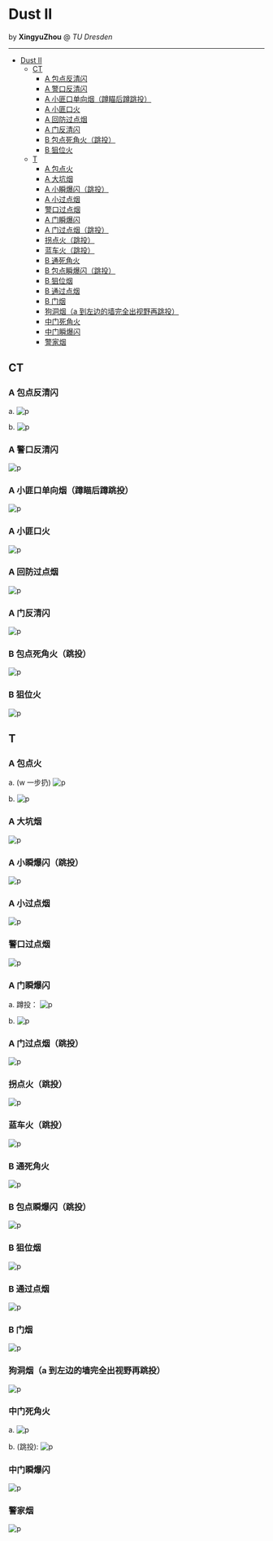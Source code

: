 # Dust II

by **XingyuZhou** @ *TU Dresden*

---

- [Dust II](#dust-ii)
  - [CT](#ct)
    - [A 包点反清闪](#a-包点反清闪)
    - [A 警口反清闪](#a-警口反清闪)
    - [A 小匪口单向烟（蹲瞄后蹲跳投）](#a-小匪口单向烟蹲瞄后蹲跳投)
    - [A 小匪口火](#a-小匪口火)
    - [A 回防过点烟](#a-回防过点烟)
    - [A 门反清闪](#a-门反清闪)
    - [B 包点死角火（跳投）](#b-包点死角火跳投)
    - [B 狙位火](#b-狙位火)
  - [T](#t)
    - [A 包点火](#a-包点火)
    - [A 大坑烟](#a-大坑烟)
    - [A 小瞬爆闪（跳投）](#a-小瞬爆闪跳投)
    - [A 小过点烟](#a-小过点烟)
    - [警口过点烟](#警口过点烟)
    - [A 门瞬爆闪](#a-门瞬爆闪)
    - [A 门过点烟（跳投）](#a-门过点烟跳投)
    - [拐点火（跳投）](#拐点火跳投)
    - [蓝车火（跳投）](#蓝车火跳投)
    - [B 通死角火](#b-通死角火)
    - [B 包点瞬爆闪（跳投）](#b-包点瞬爆闪跳投)
    - [B 狙位烟](#b-狙位烟)
    - [B 通过点烟](#b-通过点烟)
    - [B 门烟](#b-门烟)
    - [狗洞烟（a 到左边的墙完全出视野再跳投）](#狗洞烟a-到左边的墙完全出视野再跳投)
    - [中门死角火](#中门死角火)
    - [中门瞬爆闪](#中门瞬爆闪)
    - [警家烟](#警家烟)

## CT

### A 包点反清闪

a.
![p](Utilities/DustII/A包点反清闪2.jpg)

b.
![p](Utilities/DustII/A包点反清闪.jpg)

### A 警口反清闪

![p](Utilities/DustII/警口反清闪.jpg)

### A 小匪口单向烟（蹲瞄后蹲跳投）

![p](Utilities/DustII/A小匪口单向烟_蹲瞄蹲跳投.jpg)

### A 小匪口火

![p](Utilities/DustII/A小匪口火.jpg)

### A 回防过点烟

![p](Utilities/DustII/A回防过点烟.jpg)

### A 门反清闪

![p](Utilities/DustII/A门反清闪.jpg)

### B 包点死角火（跳投）

![p](Utilities/DustII/B包点死角火_跳投.jpg)

### B 狙位火

![p](Utilities/DustII/B狙位火.jpg)

## T

### A 包点火

a. (w 一步扔)
![p](Utilities/DustII/A包点火_A小_w一步扔.jpg)

b.
![p](Utilities/DustII/A包点火_警家.jpg)

### A 大坑烟

![p](Utilities/DustII/A大坑烟.jpg)

### A 小瞬爆闪（跳投）

![p](Utilities/DustII/A小楼梯瞬爆闪_跳投.jpg)

### A 小过点烟

![p](Utilities/DustII/A小过点烟.jpg)

### 警口过点烟

![p](Utilities/DustII/警口过点烟_w一步跳投.jpg)

### A 门瞬爆闪

a. 蹲投：
![p](Utilities/DustII/A门瞬爆闪_蹲扔.jpg)

b.
![p](Utilities/DustII/A门自助闪.jpg)

### A 门过点烟（跳投）

![p](Utilities/DustII/A门过点烟_跳投.jpg)

### 拐点火（跳投）

![p](Utilities/DustII/L拐点火_跳投.jpg)

### 蓝车火（跳投）

![p](Utilities/DustII/蓝车火_跳投.jpg)

### B 通死角火

![p](Utilities/DustII/B通死角火.jpg)

### B 包点瞬爆闪（跳投）

![p](Utilities/DustII/B包点瞬爆闪.jpg)

### B 狙位烟

![p](Utilities/DustII/B狙位烟.jpg)

### B 通过点烟

![p](Utilities/DustII/B通过点烟.jpg)

### B 门烟

![p](Utilities/DustII/B门烟.jpg)

### 狗洞烟（a 到左边的墙完全出视野再跳投）

![p](Utilities/DustII/狗洞烟_a到左边墙完全出视野跳投.jpg)

### 中门死角火

a.
![p](Utilities/DustII/中门死角火_跳投.jpg)

b. (跳投):
![p](Utilities/DustII/中门死角火.jpg)

### 中门瞬爆闪

![p](Utilities/DustII/中门瞬爆闪.jpg)

### 警家烟

![p](Utilities/DustII/警家烟.jpg)

